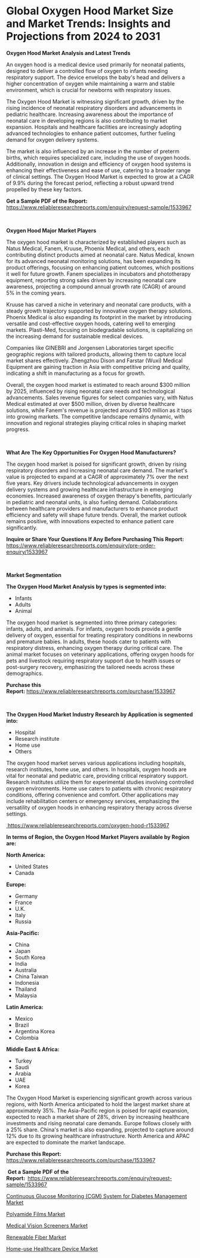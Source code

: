 <p><h1>Global Oxygen Hood Market Size and Market Trends: Insights and Projections from 2024 to 2031</h1></p><p><strong>Oxygen Hood Market Analysis and Latest Trends</strong></p>
<p><p>An oxygen hood is a medical device used primarily for neonatal patients, designed to deliver a controlled flow of oxygen to infants needing respiratory support. The device envelops the baby's head and delivers a higher concentration of oxygen while maintaining a warm and stable environment, which is crucial for newborns with respiratory issues.</p><p>The Oxygen Hood Market is witnessing significant growth, driven by the rising incidence of neonatal respiratory disorders and advancements in pediatric healthcare. Increasing awareness about the importance of neonatal care in developing regions is also contributing to market expansion. Hospitals and healthcare facilities are increasingly adopting advanced technologies to enhance patient outcomes, further fueling demand for oxygen delivery systems.</p><p>The market is also influenced by an increase in the number of preterm births, which requires specialized care, including the use of oxygen hoods. Additionally, innovation in design and efficiency of oxygen hood systems is enhancing their effectiveness and ease of use, catering to a broader range of clinical settings. The Oxygen Hood Market is expected to grow at a CAGR of 9.9% during the forecast period, reflecting a robust upward trend propelled by these key factors.</p></p>
<p><strong>Get a Sample PDF of the Report:&nbsp;</strong> <a href="https://www.reliableresearchreports.com/enquiry/request-sample/1533967?utm_campaign=5&utm_medium=2&utm_source=Github&utm_content=ia&utm_term=09112024&utm_id=oxygen-hood">https://www.reliableresearchreports.com/enquiry/request-sample/1533967</a></p>
<p>&nbsp;</p>
<p><strong>Oxygen Hood Major Market Players</strong></p>
<p><p>The oxygen hood market is characterized by established players such as Natus Medical, Fanem, Kruuse, Phoenix Medical, and others, each contributing distinct products aimed at neonatal care. Natus Medical, known for its advanced neonatal monitoring solutions, has been expanding its product offerings, focusing on enhancing patient outcomes, which positions it well for future growth. Fanem specializes in incubators and phototherapy equipment, reporting strong sales driven by increasing neonatal care awareness, projecting a compound annual growth rate (CAGR) of around 5% in the coming years.</p><p>Kruuse has carved a niche in veterinary and neonatal care products, with a steady growth trajectory supported by innovative oxygen therapy solutions. Phoenix Medical is also expanding its footprint in the market by introducing versatile and cost-effective oxygen hoods, catering well to emerging markets. Plasti-Med, focusing on biodegradable solutions, is capitalizing on the increasing demand for sustainable medical devices.</p><p>Companies like GINEBRI and Jorgensen Laboratories target specific geographic regions with tailored products, allowing them to capture local market shares effectively. Zhengzhou Dison and Farstar (Wuxi) Medical Equipment are gaining traction in Asia with competitive pricing and quality, indicating a shift in manufacturing as a focus for growth.</p><p>Overall, the oxygen hood market is estimated to reach around $300 million by 2025, influenced by rising neonatal care needs and technological advancements. Sales revenue figures for select companies vary, with Natus Medical estimated at over $500 million, driven by diverse healthcare solutions, while Fanem's revenue is projected around $100 million as it taps into growing markets. The competitive landscape remains dynamic, with innovation and regional strategies playing critical roles in shaping market progress.</p></p>
<p>&nbsp;</p>
<p><strong>What Are The Key Opportunities For Oxygen Hood Manufacturers?</strong></p>
<p><p>The oxygen hood market is poised for significant growth, driven by rising respiratory disorders and increasing neonatal care demand. The market's value is projected to expand at a CAGR of approximately 7% over the next five years. Key drivers include technological advancements in oxygen delivery systems and growing healthcare infrastructure in emerging economies. Increased awareness of oxygen therapy's benefits, particularly in pediatric and neonatal units, is also fueling demand. Collaborations between healthcare providers and manufacturers to enhance product efficiency and safety will shape future trends. Overall, the market outlook remains positive, with innovations expected to enhance patient care significantly.</p></p>
<p><strong>Inquire or Share Your Questions If Any Before Purchasing This Report:</strong> <a href="https://www.reliableresearchreports.com/enquiry/pre-order-enquiry/1533967?utm_campaign=5&utm_medium=2&utm_source=Github&utm_content=ia&utm_term=09112024&utm_id=oxygen-hood">https://www.reliableresearchreports.com/enquiry/pre-order-enquiry/1533967</a></p>
<p>&nbsp;</p>
<p><strong>Market Segmentation</strong></p>
<p><strong>The Oxygen Hood Market Analysis by types is segmented into:</strong></p>
<p><ul><li>Infants</li><li>Adults</li><li>Animal</li></ul></p>
<p><p>The oxygen hood market is segmented into three primary categories: infants, adults, and animals. For infants, oxygen hoods provide a gentle delivery of oxygen, essential for treating respiratory conditions in newborns and premature babies. In adults, these hoods cater to patients with respiratory distress, enhancing oxygen therapy during critical care. The animal market focuses on veterinary applications, offering oxygen hoods for pets and livestock requiring respiratory support due to health issues or post-surgery recovery, emphasizing the tailored needs across these demographics.</p></p>
<p><strong>Purchase this Report:&nbsp;</strong><a href="https://www.reliableresearchreports.com/purchase/1533967?utm_campaign=5&utm_medium=2&utm_source=Github&utm_content=ia&utm_term=09112024&utm_id=oxygen-hood">https://www.reliableresearchreports.com/purchase/1533967</a></p>
<p>&nbsp;</p>
<p><strong>The Oxygen Hood Market Industry Research by Application is segmented into:</strong></p>
<p><ul><li>Hospital</li><li>Research institute</li><li>Home use</li><li>Others</li></ul></p>
<p><p>The oxygen hood market serves various applications including hospitals, research institutes, home use, and others. In hospitals, oxygen hoods are vital for neonatal and pediatric care, providing critical respiratory support. Research institutes utilize them for experimental studies involving controlled oxygen environments. Home use caters to patients with chronic respiratory conditions, offering convenience and comfort. Other applications may include rehabilitation centers or emergency services, emphasizing the versatility of oxygen hoods in enhancing respiratory therapy across diverse settings.</p></p>
<p><a href="https://www.reliableresearchreports.com/oxygen-hood-r1533967?utm_campaign=5&utm_medium=2&utm_source=Github&utm_content=ia&utm_term=09112024&utm_id=oxygen-hood">&nbsp;https://www.reliableresearchreports.com/oxygen-hood-r1533967</a></p>
<p><strong>In terms of Region, the Oxygen Hood Market Players available by Region are:</strong></p>
<p>
    <p> <strong> North America: </strong>
        <ul>
            <li>United States</li>
            <li>Canada</li>
        </ul>
        </p> 
    <p> <strong> Europe: </strong>
        <ul>
            <li>Germany</li>
            <li>France</li>
            <li>U.K.</li>
            <li>Italy</li>
            <li>Russia</li>
        </ul>
        </p> 
    <p> <strong> Asia-Pacific: </strong>
        <ul>
            <li>China</li>
            <li>Japan</li>
            <li>South Korea</li>
            <li>India</li>
            <li>Australia</li>
            <li>China Taiwan</li>
            <li>Indonesia</li>
            <li>Thailand</li>
            <li>Malaysia</li>
        </ul>
        </p> 
    <p> <strong> Latin America: </strong>
        <ul>
            <li>Mexico</li>
            <li>Brazil</li>
            <li>Argentina Korea</li>
            <li>Colombia</li>
        </ul>
        </p> 
    <p> <strong> Middle East & Africa: </strong>
        <ul>
            <li>Turkey</li>
            <li>Saudi</li>
            <li>Arabia</li>
            <li>UAE</li>
            <li>Korea</li>
        </ul>
    </p>
    </p>
<p><p>The Oxygen Hood Market is experiencing significant growth across various regions, with North America anticipated to hold the largest market share at approximately 35%. The Asia-Pacific region is poised for rapid expansion, expected to reach a market share of 28%, driven by increasing healthcare investments and rising neonatal care demands. Europe follows closely with a 25% share. China's market is also expanding, projected to capture around 12% due to its growing healthcare infrastructure. North America and APAC are expected to dominate the market landscape.</p></p>
<p><strong>Purchase this Report: </strong><a href="https://www.reliableresearchreports.com/purchase/1533967?utm_campaign=5&utm_medium=2&utm_source=Github&utm_content=ia&utm_term=09112024&utm_id=oxygen-hood">https://www.reliableresearchreports.com/purchase/1533967</a></p>
<p>&nbsp;<strong>Get a Sample PDF of the Report:&nbsp;&nbsp;</strong><a href="https://www.reliableresearchreports.com/enquiry/request-sample/1533967?utm_campaign=5&utm_medium=2&utm_source=Github&utm_content=ia&utm_term=09112024&utm_id=oxygen-hood">https://www.reliableresearchreports.com/enquiry/request-sample/1533967</a></p>
<p><strong></strong></p>
<p><p><a href="https://issuu.com/reportprime-2/docs/continuous-glucose-monitoring-cgm-s_c55cee17b3a651?utm_campaign=5&utm_medium=2&utm_source=Github&utm_content=ia&utm_term=09112024&utm_id=oxygen-hood">Continuous Glucose Monitoring (CGM) System for Diabetes Management Market</a></p><p><a href="https://github.com/alesiasc0na/Market-Research-Report-List-1/blob/main/polyamide-films-market.md?utm_campaign=5&utm_medium=2&utm_source=Github&utm_content=ia&utm_term=09112024&utm_id=oxygen-hood">Polyamide Films Market</a></p><p><a href="https://issuu.com/reportprime-2/docs/medical-vision-screeners-market-siz_aee7c349066099?utm_campaign=5&utm_medium=2&utm_source=Github&utm_content=ia&utm_term=09112024&utm_id=oxygen-hood">Medical Vision Screeners Market</a></p><p><a href="https://github.com/kathiestrine5ty/Market-Research-Report-List-1/blob/main/renewable-fiber-market.md?utm_campaign=5&utm_medium=2&utm_source=Github&utm_content=ia&utm_term=09112024&utm_id=oxygen-hood">Renewable Fiber Market</a></p><p><a href="https://issuu.com/reportprime-2/docs/home-use-healthcare-device-market-s_6f786ebc7b0aae?utm_campaign=5&utm_medium=2&utm_source=Github&utm_content=ia&utm_term=09112024&utm_id=oxygen-hood">Home-use Healthcare Device Market</a></p></p>